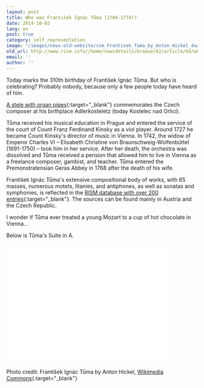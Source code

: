 ```yaml
---
layout: post
title: Who was František Ignác Tůma (1704-1774)?
date: 2014-10-02
lang: en
post: true
category: self_representation
image: "/images/news-old-website/csm_Frantisek_Tuma_by_Anton_Hickel_4aa4179ca3.jpg"
old_url: http://www.rism.info//home/newsdetails/browse/62/article/64/who-was-frantisek-ignac-tuma-1704-1774.html
email: ''
author: ''
---
```



Today marks the 310th birthday of František Ignác Tůma. But who is celebrating? Probably nobody, because only a few people today have heard of him.

[A stele with organ pipes](http://commons.wikimedia.org/wiki/File:Kostelec_nad_Orlic%C3%AD-Franti%C5%A1ek_Ign%C3%A1c_T%C5%AFma.jpg?uselang=de){:target="_blank"} commemorates the Czech composer at his birthplace Adlerkosteletz (today Kostelec nad Orlicí).

Tůma received his musical education in Prague and entered the service of the court of Count Franz Ferdinand Kinsky as a viol player. Around 1727 he became Count Kinsky's director of music in Vienna. In 1742, the widow of Emperor Charles VI – Elisabeth Christine von Braunschweig-Wolfenbüttel (1691-1750) – took him in her service. After her death, the orchestra was dissolved and Tůma received a pension that allowed him to live in Vienna as a freelance composer, gambist, and teacher. Tůma entered the Premonstratensian Geras Abbey in 1768 after the death of his wife.

František Ignác Tůma's extensive compositional body of works, with 65 masses, numerous motets, litanies, and antiphones, as well as sonatas and symphonies, is reflected in the [RISM database with over 200 entries](https://opac.rism.info/search?View=rism&author=tuma+frantisek){:target="_blank"}. The sources can be found mainly in Austria and the Czech Republic.

I wonder if Tůma ever treated a young Mozart to a cup of hot chocolate in Vienna...



Below is Tůma's Suite in A.

<iframe width="420" height="315" src="//www.youtube.com/embed/V3GUpD1MJ3A" frameborder="0" allowfullscreen></iframe>

<script type="text/javascript">var switchTo5x=true;</script><script type="text/javascript" src="http://w.sharethis.com/button/buttons.js"></script><script type="text/javascript">stLight.options({publisher: "9b601438-1ce1-49d8-bfd7-9cff5df54c17", doNotHash: false, doNotCopy: false, hashAddressBar: false});</script>



Photo credit: František Ignác Tůma by Anton Hickel, [Wikimedia Commons](http://commons.wikimedia.org/wiki/Category:Franti%C5%A1ek_Ign%C3%A1c_T%C5%AFma?uselang=de#mediaviewer/File:Franti%C5%A1ek_Tuma_by_Anton_Hickel.jpg){:target="_blank"}